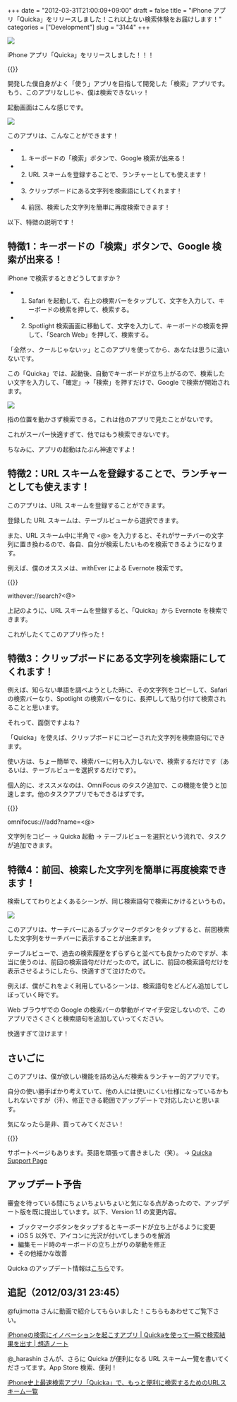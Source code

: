 +++
date = "2012-03-31T21:00:09+09:00"
draft = false
title = "iPhone アプリ「Quicka」をリリースしました！これ以上ない検索体験をお届けします！"
categories = ["Development"]
slug = "3144"
+++

![](/images/2012/03/3144_1.png)

iPhone アプリ「Quicka」をリリースしました！！！

{{<app id="511606108" title="Quicka 1.0（￥85）" src="http://a3.mzstatic.com/us/r30/Purple/v4/c5/e7/f3/c5e7f362-6f60-53a8-dbe0-dbec33f240ee/ibjG3fNt4Phm08ZnZUjx0g-temp-upload.cqnwvlfj.100x100-75.png">}}

開発した僕自身がよく「使う」アプリを目指して開発した「検索」アプリです。もう、このアプリなしじゃ、僕は検索できないッ！

起動画面はこんな感じです。

![](/images/2012/03/3144_2.png)

このアプリは、こんなことができます！

* 1. キーボードの「検索」ボタンで、Google 検索が出来る！
* 2. URL スキームを登録することで、ランチャーとしても使えます！
* 3. クリップボードにある文字列を検索語にしてくれます！
* 4. 前回、検索した文字列を簡単に再度検索できます！

以下、特徴の説明です！

## 特徴1：キーボードの「検索」ボタンで、Google 検索が出来る！

iPhone で検索するときどうしてますか？

* 1. Safari を起動して、右上の検索バーをタップして、文字を入力して、キーボードの検索を押して、検索する。
* 2. Spotlight 検索画面に移動して、文字を入力して、キーボードの検索を押して、「Search Web」を押して、検索する。

「全然ッ、クールじゃないッ」とこのアプリを使ってから、あなたは思うに違いないです。

この「Quicka」では、起動後、自動でキーボードが立ち上がるので、検索したい文字を入力して、「確定」→「検索」を押すだけで、Google で検索が開始されます。

![](/images/2012/03/3144_3.png)

指の位置を動かさず検索できる。これは他のアプリで見たことがないです。

これがスーパー快適すぎて、他ではもう検索できないです。

ちなみに、アプリの起動はたぶん神速ですよ！

## 特徴2：URL スキームを登録することで、ランチャーとしても使えます！

このアプリは、URL スキームを登録することができます。

登録した URL スキームは、テーブルビューから選択できます。

また、URL スキーム中に半角で <@> を入力すると、それがサーチバーの文字列に置き換わるので、各自、自分が検索したいものを検索できるようになります。

例えば、僕のオススメは、withEver による Evernote 検索です。

{{<app id="446671363" title="withEver 1.8（￥85）" src="http://a3.mzstatic.com/us/r1000/111/Purple/45/5d/75/mzm.wptorpcc.100x100-75.png">}}

withever://search?&lt;@&gt;

上記のように、URL スキームを登録すると、「Quicka」から Evernote を検索できます。

これがしたくてこのアプリ作った！

## 特徴3：クリップボードにある文字列を検索語にしてくれます！

例えば、知らない単語を調べようとした時に、その文字列をコピーして、Safari の検索バーなり、Spotlight の検索バーなりに、長押しして貼り付けて検索されることと思います。

それって、面倒ですよね？

「Quicka」を使えば、クリップボードにコピーされた文字列を検索語句にできます。

使い方は、ちょー簡単で、検索バーに何も入力しないで、検索するだけです（あるいは、テーブルビューを選択するだけです）。

個人的に、オススメなのは、OmniFocus のタスク追加で、この機能を使うと加速します。他のタスクアプリでもできるはずです。

{{<app id="284885288" title="OmniFocus for iPhone 1.13.3（￥1,700）" src="http://a1.mzstatic.com/us/r1000/073/Purple/36/8e/ce/mzm.yzylviyj.100x100-75.png">}}

omnifocus:///add?name=&lt;@&gt;

文字列をコピー → Quicka 起動 → テーブルビューを選択という流れで、タスクが追加できます。

## 特徴4：前回、検索した文字列を簡単に再度検索できます！

検索しててわりとよくあるシーンが、同じ検索語句で検索にかけるというもの。

![](/images/2012/03/3144_4.png)

このアプリは、サーチバーにあるブックマークボタンをタップすると、前回検索した文字列をサーチバーに表示することが出来ます。

テーブルビューで、過去の検索履歴をずらずらと並べても良かったのですが、本当に使うのは、前回の検索語句だけだったので。試しに、前回の検索語句だけを表示させるようにしたら、快適すぎて泣けたので。

例えば、僕がこれをよく利用しているシーンは、検索語句をどんどん追加してしぼっていく時です。

Web ブラウザでの Google の検索バーの挙動がイマイチ安定しないので、このアプリでさくさくと検索語句を追加していってください。

快適すぎて泣けます！

## さいごに

このアプリは、僕が欲しい機能を詰め込んだ検索＆ランチャー的アプリです。

自分の使い勝手ばかり考えていて、他の人には使いにくい仕様になっているかもしれないですが（汗）、修正できる範囲でアップデートで対応したいと思います。

気になったら是非、買ってみてください！

{{<app id="511606108" title="Quicka 1.0（￥85）" src="http://a3.mzstatic.com/us/r30/Purple/v4/c5/e7/f3/c5e7f362-6f60-53a8-dbe0-dbec33f240ee/ibjG3fNt4Phm08ZnZUjx0g-temp-upload.cqnwvlfj.100x100-75.png">}}

サポートページもあります。英語を頑張って書きました（笑）。 → [Quicka Support Page](http://rakuishi.com/quicka/)

## アップデート予告

審査を待っている間にちょいちょいちょいと気になる点があったので、アップデート版を既に提出しています。以下、Version 1.1 の変更内容。

- ブックマークボタンをタップするとキーボードが立ち上がるように変更
- iOS 5 以外で、アイコンに光沢が付いてしまうのを解消
- 編集モード時のキーボードの立ち上がりの挙動を修正
- その他細かな改善

Quicka のアップデート情報は[こちら](http://rakuishi.com/tag/quicka/)です。

## 追記（2012/03/31 23:45）

@fujimotta さんに動画で紹介してもらいました！こちらもあわせてご覧下さい。

[iPhoneの検索にイノベーションを起こすアプリ | Quickaを使って一瞬で検索結果を出す | 想造ノート](http://souzou.fuzimoto.info/2012/03/iphone-quicka.html)

@_harashin さんが、さらに Quicka が便利になる URL スキーム一覽を書いてくださってます。App Store 検索、便利！

[iPhone史上最速検索アプリ「Quicka」で、もっと便利に検索するためのURLスキーム一覧](http://harashin.net/2012/04/01/quicka_urlscheme/)

